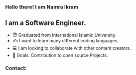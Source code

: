 ### Hello there! I am Namra Ikram
## I am a Software Engineer.
- :innocent: Graduated from International Islamic University.
- :writing_hand: I want to learn many different coding languages.
- 💻 I am looking to collaborate with other content creators.
- 📝 Goals: Contribution to open source Projects.
 ### Contact: 
  
 